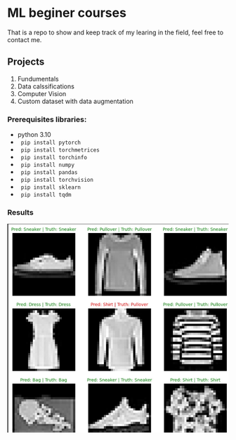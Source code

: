 
# ML beginer courses

That is a repo to show and keep track of my learing in the field, feel free to contact me.

## Projects 
1. Fundumentals
2. Data calssifications 
3. Computer Vision
3. Custom dataset with data augmentation
### Prerequisites libraries:
* python 3.10
* ` pip install pytorch`
* ` pip install torchmetrices`
* ` pip install torchinfo`
* ` pip install numpy`
* ` pip install pandas`
* ` pip install torchvision`
* ` pip install sklearn` 
* ` pip install tqdm`

### Results

![alt text](results.jpg)






